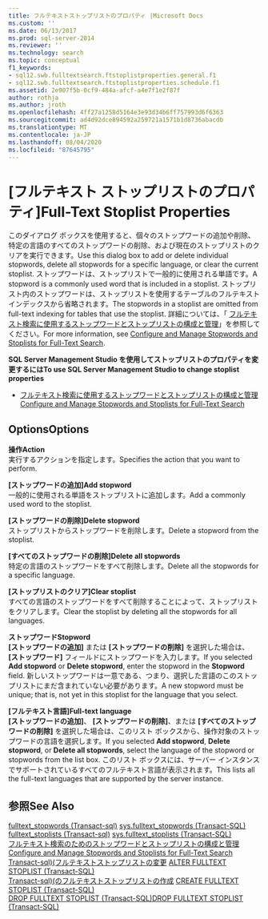 ```yaml
---
title: フルテキストストップリストのプロパティ |Microsoft Docs
ms.custom: ''
ms.date: 06/13/2017
ms.prod: sql-server-2014
ms.reviewer: ''
ms.technology: search
ms.topic: conceptual
f1_keywords:
- sql12.swb.fulltextsearch.ftstoplistproperties.general.f1
- sql12.swb.fulltextsearch.ftstoplistproperties.schedule.f1
ms.assetid: 2e907f5b-0cf9-484a-afcf-a4e7f1e2f87f
author: rothja
ms.author: jroth
ms.openlocfilehash: 4ff27a1258d5164e3e93d34b6ff757993d6f6363
ms.sourcegitcommit: ad4d92dce894592a259721a1571b1d8736abacdb
ms.translationtype: MT
ms.contentlocale: ja-JP
ms.lasthandoff: 08/04/2020
ms.locfileid: "87645795"
---
```

# <a name="full-text-stoplist-properties"></a><span data-ttu-id="69145-102">[フルテキスト ストップリストのプロパティ]</span><span class="sxs-lookup"><span data-stu-id="69145-102">Full-Text Stoplist Properties</span></span>
  <span data-ttu-id="69145-103">このダイアログ ボックスを使用すると、個々のストップワードの追加や削除、特定の言語のすべてのストップワードの削除、および現在のストップリストのクリアを実行できます。</span><span class="sxs-lookup"><span data-stu-id="69145-103">Use this dialog box to add or delete individual stopwords, delete all stopwords for a specific language, or clear the current stoplist.</span></span> <span data-ttu-id="69145-104">ストップワードは、ストップリストで一般的に使用される単語です。</span><span class="sxs-lookup"><span data-stu-id="69145-104">A stopword is a commonly used word that is included in a stoplist.</span></span> <span data-ttu-id="69145-105">ストップリスト内のストップワードは、ストップリストを使用するテーブルのフルテキスト インデックスから省略されます。</span><span class="sxs-lookup"><span data-stu-id="69145-105">The stopwords in a stoplist are omitted from full-text indexing for tables that use the stoplist.</span></span> <span data-ttu-id="69145-106">詳細については、「 [フルテキスト検索に使用するストップワードとストップリストの構成と管理](../relational-databases/search/full-text-search.md)」を参照してください。</span><span class="sxs-lookup"><span data-stu-id="69145-106">For more information, see [Configure and Manage Stopwords and Stoplists for Full-Text Search](../relational-databases/search/full-text-search.md).</span></span>  
  
 <span data-ttu-id="69145-107">**SQL Server Management Studio を使用してストップリストのプロパティを変更するには**</span><span class="sxs-lookup"><span data-stu-id="69145-107">**To use SQL Server Management Studio to change stoplist properties**</span></span>  
  
-   [<span data-ttu-id="69145-108">フルテキスト検索に使用するストップワードとストップリストの構成と管理</span><span class="sxs-lookup"><span data-stu-id="69145-108">Configure and Manage Stopwords and Stoplists for Full-Text Search</span></span>](../relational-databases/search/full-text-search.md)  
  
## <a name="options"></a><span data-ttu-id="69145-109">Options</span><span class="sxs-lookup"><span data-stu-id="69145-109">Options</span></span>  
 <span data-ttu-id="69145-110">**操作**</span><span class="sxs-lookup"><span data-stu-id="69145-110">**Action**</span></span>  
 <span data-ttu-id="69145-111">実行するアクションを指定します。</span><span class="sxs-lookup"><span data-stu-id="69145-111">Specifies the action that you want to perform.</span></span>  
  
 <span data-ttu-id="69145-112">**[ストップワードの追加]**</span><span class="sxs-lookup"><span data-stu-id="69145-112">**Add stopword**</span></span>  
 <span data-ttu-id="69145-113">一般的に使用される単語をストップリストに追加します。</span><span class="sxs-lookup"><span data-stu-id="69145-113">Add a commonly used word to the stoplist.</span></span>  
  
 <span data-ttu-id="69145-114">**[ストップワードの削除]**</span><span class="sxs-lookup"><span data-stu-id="69145-114">**Delete stopword**</span></span>  
 <span data-ttu-id="69145-115">ストップリストからストップワードを削除します。</span><span class="sxs-lookup"><span data-stu-id="69145-115">Delete a stopword from the stoplist.</span></span>  
  
 <span data-ttu-id="69145-116">**[すべてのストップワードの削除]**</span><span class="sxs-lookup"><span data-stu-id="69145-116">**Delete all stopwords**</span></span>  
 <span data-ttu-id="69145-117">特定の言語のストップワードをすべて削除します。</span><span class="sxs-lookup"><span data-stu-id="69145-117">Delete all the stopwords for a specific language.</span></span>  
  
 <span data-ttu-id="69145-118">**[ストップリストのクリア]**</span><span class="sxs-lookup"><span data-stu-id="69145-118">**Clear stoplist**</span></span>  
 <span data-ttu-id="69145-119">すべての言語のストップワードをすべて削除することによって、ストップリストをクリアします。</span><span class="sxs-lookup"><span data-stu-id="69145-119">Clear the stoplist by deleting all the stopwords for all languages.</span></span>  
  
 <span data-ttu-id="69145-120">**ストップワード**</span><span class="sxs-lookup"><span data-stu-id="69145-120">**Stopword**</span></span>  
 <span data-ttu-id="69145-121">**[ストップワードの追加]** または **[ストップワードの削除]** を選択した場合は、 **[ストップワード]** フィールドにストップワードを入力します。</span><span class="sxs-lookup"><span data-stu-id="69145-121">If you selected **Add stopword** or **Delete stopword**, enter the stopword in the **Stopword** field.</span></span> <span data-ttu-id="69145-122">新しいストップワードは一意である、つまり、選択した言語のこのストップリストにまだ含まれていない必要があります。</span><span class="sxs-lookup"><span data-stu-id="69145-122">A new stopword must be unique; that is, not yet in this stoplist for the language that you select.</span></span>  
  
 <span data-ttu-id="69145-123">**[フルテキスト言語]**</span><span class="sxs-lookup"><span data-stu-id="69145-123">**Full-text language**</span></span>  
 <span data-ttu-id="69145-124">**[ストップワードの追加]**、 **[ストップワードの削除]**、または **[すべてのストップワードの削除]** を選択した場合は、このリスト ボックスから、操作対象のストップワードの言語を選択します。</span><span class="sxs-lookup"><span data-stu-id="69145-124">If you selected **Add stopword**, **Delete stopword**, or **Delete all stopwords**, select the language of the stopword or stopwords from the list box.</span></span> <span data-ttu-id="69145-125">このリスト ボックスには、サーバー インスタンスでサポートされているすべてのフルテキスト言語が表示されます。</span><span class="sxs-lookup"><span data-stu-id="69145-125">This lists all the full-text languages that are supported by the server instance.</span></span>  
  
## <a name="see-also"></a><span data-ttu-id="69145-126">参照</span><span class="sxs-lookup"><span data-stu-id="69145-126">See Also</span></span>  
 <span data-ttu-id="69145-127">[fulltext_stopwords &#40;Transact-sql&#41;](/sql/relational-databases/system-catalog-views/sys-fulltext-stopwords-transact-sql) </span><span class="sxs-lookup"><span data-stu-id="69145-127">[sys.fulltext_stopwords &#40;Transact-SQL&#41;](/sql/relational-databases/system-catalog-views/sys-fulltext-stopwords-transact-sql) </span></span>  
 <span data-ttu-id="69145-128">[fulltext_stoplists &#40;Transact-sql&#41;](/sql/relational-databases/system-catalog-views/sys-fulltext-stoplists-transact-sql) </span><span class="sxs-lookup"><span data-stu-id="69145-128">[sys.fulltext_stoplists &#40;Transact-SQL&#41;](/sql/relational-databases/system-catalog-views/sys-fulltext-stoplists-transact-sql) </span></span>  
 <span data-ttu-id="69145-129">[フルテキスト検索のためのストップワードとストップリストの構成と管理](../relational-databases/search/full-text-search.md) </span><span class="sxs-lookup"><span data-stu-id="69145-129">[Configure and Manage Stopwords and Stoplists for Full-Text Search](../relational-databases/search/full-text-search.md) </span></span>  
 <span data-ttu-id="69145-130">[Transact-sql&#41;&#40;フルテキストストップリストの変更](/sql/t-sql/statements/alter-fulltext-stoplist-transact-sql) </span><span class="sxs-lookup"><span data-stu-id="69145-130">[ALTER FULLTEXT STOPLIST &#40;Transact-SQL&#41;](/sql/t-sql/statements/alter-fulltext-stoplist-transact-sql) </span></span>  
 <span data-ttu-id="69145-131">[Transact-sql&#41;&#40;のフルテキストストップリストの作成](/sql/t-sql/statements/create-fulltext-stoplist-transact-sql) </span><span class="sxs-lookup"><span data-stu-id="69145-131">[CREATE FULLTEXT STOPLIST &#40;Transact-SQL&#41;](/sql/t-sql/statements/create-fulltext-stoplist-transact-sql) </span></span>  
 [<span data-ttu-id="69145-132">DROP FULLTEXT STOPLIST &#40;Transact-SQL&#41;</span><span class="sxs-lookup"><span data-stu-id="69145-132">DROP FULLTEXT STOPLIST &#40;Transact-SQL&#41;</span></span>](/sql/t-sql/statements/drop-fulltext-stoplist-transact-sql)  
  
  
